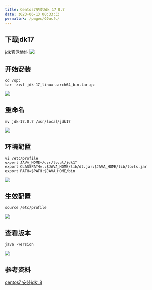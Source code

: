 ```yaml
---
title: Centos7安装Jdk 17.0.7
date: 2023-06-13 00:33:53
permalink: /pages/65acfd/
---
```


## 下载jdk17
<a target="_blank" href="https://www.oracle.com/java/technologies/downloads/#java17">jdk官网地址</a>
<img src="/img/4/img.png"/>

## 开始安装
```shell
cd /opt
tar -zxvf jdk-17_linux-aarch64_bin.tar.gz
```
<img src="/img/4/img_1.png"/>

## 重命名
```shell
mv jdk-17.0.7 /usr/local/jdk17 
```
<img src="/img/4/img_2.png"/>

## 环境配置
```shell
vi /etc/profile
export JAVA_HOME=/usr/local/jdk17
export CLASSPATH=.:$JAVA_HOME/lib/dt.jar:$JAVA_HOME/lib/tools.jar
export PATH=$PATH:$JAVA_HOME/bin
```
<img src="/img/4/img_3.png"/>

## 生效配置
```shell
source /etc/profile
```
<img src="/img/4/img_4.png"/>

## 查看版本
```shell
java -version
```
<img src="/img/4/img_5.png"/>


## 参考资料
[centos7 安装jdk1.8](https://kcloud.blog.csdn.net/article/details/82184984)